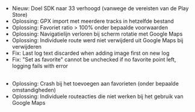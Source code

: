 ##
- Nieuw: Doel SDK naar 33 verhoogd (vanwege de vereisten van de Play Store)
- Oplossing: GPX import met meerdere tracks in hetzelfde bestand
- Oplossing: Favoriet ratio > 100% onder bepaalde voorwaarden
- Oplossing: Navigatielijn verloren bij scherm rotatie met Google Maps
- Oplossing: Individuele route werd niet verwijderd uit Google Maps bij verwijderen
- Fix: Last log text discarded when adding image first on new log
- Fix: "Set as favorite" cannot be unchecked if no favorite point left, logging fails with error

##
- Oplossing: Crash bij het toevoegen aan favorieten (onder bepaalde omstandigheden)
- Oplossing: Individuele routeacties die niet werken bij het gebruik van Google Maps
